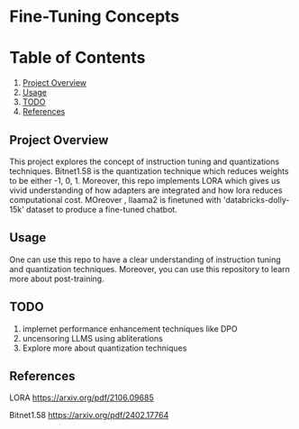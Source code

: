 
# Fine-Tuning Concepts
# Table of Contents
1. [Project Overview](#project-overview)
2. [Usage](#Usage)
3. [TODO](#TODO)
4. [References](#references)

## Project Overview

This project explores the concept of instruction tuning and quantizations techniques. Bitnet1.58 is the quantization technique which reduces weights to be either -1, 0, 1. Moreover, this repo implements LORA which gives us vivid understanding of how adapters are integrated and how lora reduces computational cost. MOreover , llaama2 is finetuned with 'databricks-dolly-15k' dataset to produce a fine-tuned chatbot. 

## Usage 
One can use this repo to have a clear understanding of instruction tuning and quantization techniques. Moreover, you can use this repository to learn more about post-training.

## TODO
1. implemet performance enhancement techniques like DPO
2. uncensoring LLMS using abliterations
3. Explore more about quantization techniques

## References
LORA  https://arxiv.org/pdf/2106.09685

Bitnet1.58 https://arxiv.org/pdf/2402.17764



